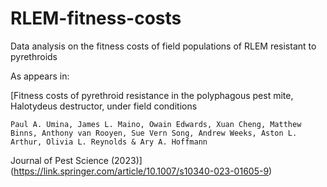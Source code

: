 # RLEM-fitness-costs

Data analysis on the fitness costs of field populations of RLEM resistant to pyrethroids

As appears in:

[Fitness costs of pyrethroid resistance in the polyphagous pest mite, Halotydeus destructor, under field conditions

    Paul A. Umina, James L. Maino, Owain Edwards, Xuan Cheng, Matthew Binns, Anthony van Rooyen, Sue Vern Song, Andrew Weeks, Aston L. Arthur, Olivia L. Reynolds & Ary A. Hoffmann

Journal of Pest Science (2023)](https://link.springer.com/article/10.1007/s10340-023-01605-9)
